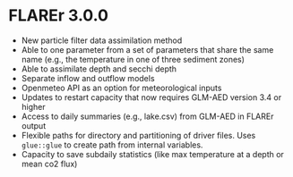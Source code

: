 # FLAREr 3.0.0

* New particle filter data assimilation method
* Able to one parameter from a set of parameters that share the same name (e.g., the temperature in one of three sediment zones)
* Able to assimilate depth and secchi depth
* Separate inflow and outflow models
* Openmeteo API as an option for meteorological inputs
* Updates to restart capacity that now requires GLM-AED version 3.4 or higher
* Access to daily summaries (e.g., lake.csv) from GLM-AED in FLAREr output
* Flexible paths for directory and partitioning of driver files.  Uses `glue::glue` to create path from internal variables.
* Capacity to save subdaily statistics (like max temperature at a depth or mean co2 flux)

